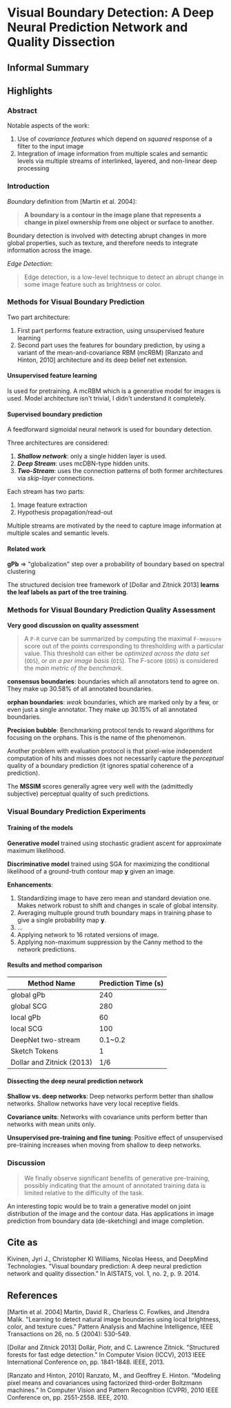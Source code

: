 # Visual Boundary Detection: A Deep Neural Prediction Network and Quality Dissection

## Informal Summary

## Highlights

### Abstract
Notable aspects of the work:

1.  Use of _covariance features_ which depend on _squared_ response of a filter to the input image
2.  Integration of image information from multiple scales and semantic levels via multiple streams of interlinked, layered, and non-linear deep processing


### Introduction
_Boundary_ definition from [Martin et al. 2004]:

>  **A boundary is a contour in the image plane that represents a change in pixel ownership from one object or surface to another.**

Boundary detection is involved with detecting abrupt changes in more global properties, such as texture, and therefore needs to integrate information across the image.

_Edge Detection_:
> Edge detection, is a low-level technique to detect an abrupt change in some image feature such as brightness or color.

### Methods for Visual Boundary Prediction
Two part architecture:

1. First part performs feature extraction, using unsupervised feature learning
2. Second part uses the features for boundary prediction, by using a variant of the mean-and-covariance RBM (mcRBM) [Ranzato and Hinton, 2010] architecture and its deep belief net extension.


#### Unsupervised feature learning
Is used for pretraining. A mcRBM which is a generative model for images is used. Model architecture isn't trivial, I didn't understand it completely.


#### Supervised boundary prediction
A feedforward sigmoidal neural network is used for boundary detection.

Three architectures are considered:

1. **_Shallow network_**: only a single hidden layer is used.
2. **_Deep Stream_**: uses mcDBN-type hidden units.
3. **_Two-Stream_**: uses the connection patterns of both former architectures via _skip-layer_ connections.

Each stream has two parts:

1. Image feature extraction
2. Hypothesis propagation/read-out

Multiple streams are motivated by the need to capture image information at multiple scales and semantic levels.

#### Related work
**gPb** => "globalization" step over a probability of boundary based on spectral clustering

The structured decision tree framework of [Dollar and Zitnick 2013] **learns the leaf labels as part of the tree training**.


### Methods for Visual Boundary Prediction Quality Assessment
**Very good discussion on quality assessment**

> A `P-R` curve can be summarized by computing the maximal `F-measure` score out of the points corresponding to thresholding with a particular value. This threshold can either be _optimized across the data set_ (`ODS`), or _on a per image basis_ (`OIS`). The F-score (`ODS`) is considered the _main metric of the benchmark_.

**consensus boundaries**: boundaries which all annotators tend to agree on. They make up 30.58% of all annotated boundaries.

**orphan boundaries**: _weak_ boundaries, which are marked only by a few, or even just a single annotator. They make up 30.15% of all annotated boundaries.


**Precision bubble**: Benchmarking protocol tends to reward algorithms for focusing on the orphans. This is the name of the phenomenon.

Another problem with evaluation protocol is that pixel-wise independent computation of hits and misses does not necessarily capture the _perceptual_ quality of a boundary prediction (it ignores spatial coherence of a prediction).


The **MSSIM** scores generally agree very well with the (admittedly subjective) perceptual quality of such predictions.

### Visual Boundary Prediction Experiments

#### Training of the models

**Generative model** trained using stochastic gradient ascent for approximate maximum likelihood.

**Discriminative model** trained using SGA for maximizing the conditional likelihood of a ground-truth contour map **y** given an image.

**Enhancements**:

1. Standardizing image to have zero mean and standard deviation one. Makes network robust to shift and changes in scale of global intensity.
2. Averaging multuple ground truth boundary maps in training phase to give a single probability map **y**.
3. ...
4. Applying network to 16 rotated versions of image.
5. Applying non-maximum suppression by the Canny method to the network predictions.

#### Results and method comparison

| Method Name               | Prediction Time (s) |
| ------------------------- | ------------------- |
| global gPb                | 240                 |
| global SCG                | 280                 |
| local gPb                 | 60                  |
| local SCG                 | 100                 |
| DeepNet two-stream        | 0.1~0.2             |
| Sketch Tokens             | 1                   |
| Dollar and Zitnick (2013) | 1/6                 |

#### Dissecting the deep neural prediction network

**Shallow vs. deep networks**: Deep networks perform better than shallow networks. Shallow networks have very local receptive fields.

**Covariance units**: Networks with covariance units perform better than networks with mean units only.

**Unsupervised pre-training and fine tuning**: Positive effect of unsupervised pre-training increases when moving from shallow to deep networks.

### Discussion
> We finally observe significant benefits of generative pre-training, possibly indicating that the amount of annotated training data is limited relative to the difficulty of the task.

An interesting topic would be to train a generative model on joint distribution of the image and the contour data. Has applications in image prediction from boundary data (de-sketching) and image completion.

## Cite as
Kivinen, Jyri J., Christopher KI Williams, Nicolas Heess, and DeepMind Technologies. "Visual boundary prediction: A deep neural prediction network and quality dissection." In AISTATS, vol. 1, no. 2, p. 9. 2014.


## References

[Martin et al. 2004] Martin, David R., Charless C. Fowlkes, and Jitendra Malik. "Learning to detect natural image boundaries using local brightness, color, and texture cues." Pattern Analysis and Machine Intelligence, IEEE Transactions on 26, no. 5 (2004): 530-549.

[Dollar and Zitnick 2013] Dollár, Piotr, and C. Lawrence Zitnick. "Structured forests for fast edge detection." In Computer Vision (ICCV), 2013 IEEE International Conference on, pp. 1841-1848. IEEE, 2013.

[Ranzato and Hinton, 2010] Ranzato, M., and Geoffrey E. Hinton. "Modeling pixel means and covariances using factorized third-order Boltzmann machines." In Computer Vision and Pattern Recognition (CVPR), 2010 IEEE Conference on, pp. 2551-2558. IEEE, 2010.
